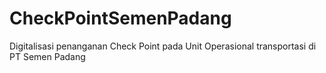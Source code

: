 # CheckPointSemenPadang
Digitalisasi penanganan Check Point pada Unit Operasional transportasi di PT Semen Padang
